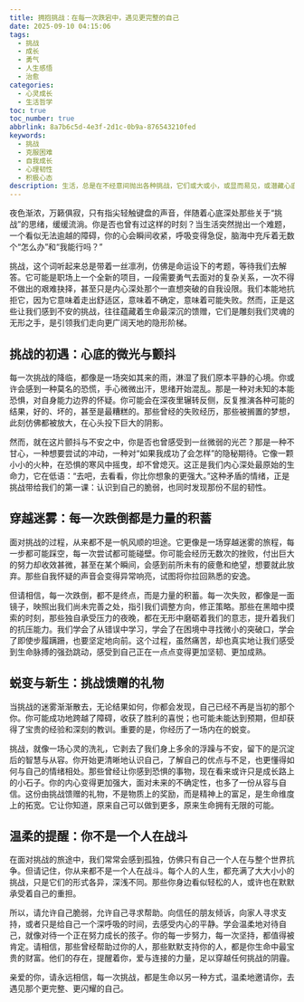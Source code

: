 ```yaml
---
title: 拥抱挑战：在每一次跌宕中，遇见更完整的自己
date: 2025-09-10 04:15:06
tags:
  - 挑战
  - 成长
  - 勇气
  - 人生感悟
  - 治愈
categories:
  - 心灵成长
  - 生活哲学
toc: true
toc_number: true
abbrlink: 8a7b6c5d-4e3f-2d1c-0b9a-876543210fed
keywords:
  - 挑战
  - 克服困难
  - 自我成长
  - 心理韧性
  - 积极心态
description: 生活，总是在不经意间抛出各种挑战，它们或大或小，或显而易见，或潜藏心底。面对未知与困难，我们常常感到迷茫、恐惧，甚至想要退缩。然而，正是这些看似无情的挑战，如同生命中的磨砺，悄然雕刻着我们的灵魂，指引我们走向一个更广阔、更坚韧的自我。今天，让我们一起温柔地审视这些挑战，感受它们如何成为我们生命中最宝贵的礼物，引领我们遇见那个更完整的自己。
---
```


夜色渐浓，万籁俱寂，只有指尖轻触键盘的声音，伴随着心底深处那些关于“挑战”的思绪，缓缓流淌。你是否也曾有过这样的时刻？当生活突然抛出一个难题，一个看似无法逾越的障碍，你的心会瞬间收紧，呼吸变得急促，脑海中充斥着无数个“怎么办”和“我能行吗？”

挑战，这个词听起来总是带着一丝凛冽，仿佛是命运设下的考题，等待我们去解答。它可能是职场上一个全新的项目，一段需要勇气去面对的复杂关系，一次不得不做出的艰难抉择，甚至只是内心深处那个一直想突破的自我设限。我们本能地抗拒它，因为它意味着走出舒适区，意味着不确定，意味着可能失败。然而，正是这些让我们感到不安的挑战，往往蕴藏着生命最深沉的馈赠，它们是雕刻我们灵魂的无形之手，是引领我们走向更广阔天地的隐形阶梯。

## 挑战的初遇：心底的微光与颤抖

每一次挑战的降临，都像是一场突如其来的雨，淋湿了我们原本平静的心境。你或许会感到一种莫名的恐慌，手心微微出汗，思绪开始混乱。那是一种对未知的本能恐惧，对自身能力边界的怀疑。你可能会在深夜里辗转反侧，反复推演各种可能的结果，好的、坏的，甚至是最糟糕的。那些曾经的失败经历，那些被搁置的梦想，此刻仿佛都被放大，在心头投下巨大的阴影。

然而，就在这片颤抖与不安之中，你是否也曾感受到一丝微弱的光芒？那是一种不甘心，一种想要尝试的冲动，一种对“如果我成功了会怎样”的隐秘期待。它像一颗小小的火种，在恐惧的寒风中摇曳，却不曾熄灭。这正是我们内心深处最原始的生命力，它在低语：“去吧，去看看，你比你想象的更强大。”这种矛盾的情绪，正是挑战带给我们的第一课：认识到自己的脆弱，也同时发现那份不屈的韧性。

## 穿越迷雾：每一次跌倒都是力量的积蓄

面对挑战的过程，从来都不是一帆风顺的坦途。它更像是一场穿越迷雾的旅程，每一步都可能踩空，每一次尝试都可能碰壁。你可能会经历无数次的挫败，付出巨大的努力却收效甚微，甚至在某个瞬间，会感到前所未有的疲惫和绝望，想要就此放弃。那些自我怀疑的声音会变得异常响亮，试图将你拉回熟悉的安逸。

但请相信，每一次跌倒，都不是终点，而是力量的积蓄。每一次失败，都像是一面镜子，映照出我们尚未完善之处，指引我们调整方向，修正策略。那些在黑暗中摸索的时刻，那些独自承受压力的夜晚，都在无形中磨砺着我们的意志，提升着我们的抗压能力。我们学会了从错误中学习，学会了在困境中寻找微小的突破口，学会了即使步履蹒跚，也要坚定地向前。这个过程，虽然痛苦，却也真实地让我们感受到生命脉搏的强劲跳动，感受到自己正在一点点变得更加坚韧、更加成熟。

## 蜕变与新生：挑战馈赠的礼物

当挑战的迷雾渐渐散去，无论结果如何，你都会发现，自己已经不再是当初的那个你。你可能成功地跨越了障碍，收获了胜利的喜悦；也可能未能达到预期，但却获得了宝贵的经验和深刻的教训。重要的是，你经历了一场内在的蜕变。

挑战，就像一场心灵的洗礼，它剥去了我们身上多余的浮躁与不安，留下的是沉淀后的智慧与从容。你开始更清晰地认识自己，了解自己的优点与不足，也更懂得如何与自己的情绪相处。那些曾经让你感到恐惧的事物，现在看来或许只是成长路上的小石子。你的内心变得更加强大，面对未来的不确定性，也多了一份从容与自信。这份由挑战馈赠的礼物，不是物质上的奖励，而是精神上的富足，是生命维度上的拓宽。它让你知道，原来自己可以做到更多，原来生命拥有无限的可能。

## 温柔的提醒：你不是一个人在战斗

在面对挑战的旅途中，我们常常会感到孤独，仿佛只有自己一个人在与整个世界抗争。但请记住，你从来都不是一个人在战斗。每个人的人生，都充满了大大小小的挑战，只是它们的形式各异，深浅不同。那些你身边看似轻松的人，或许也在默默承受着自己的重担。

所以，请允许自己脆弱，允许自己寻求帮助。向信任的朋友倾诉，向家人寻求支持，或者只是给自己一个深呼吸的时间，去感受内心的平静。学会温柔地对待自己，就像对待一个正在努力成长的孩子。你的每一步努力，每一次坚持，都值得被肯定。请相信，那些曾经帮助过你的人，那些默默支持你的人，都是你生命中最宝贵的财富。他们的存在，提醒着你，爱与连接的力量，足以穿越任何挑战的阴霾。

亲爱的你，请永远相信，每一次挑战，都是生命以另一种方式，温柔地邀请你，去遇见那个更完整、更闪耀的自己。